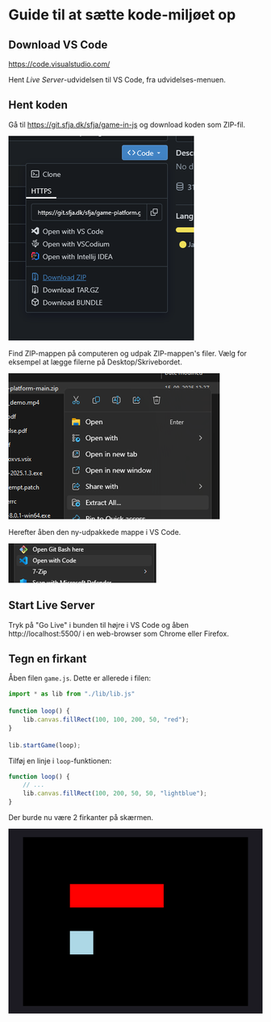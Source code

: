 
# Guide til at sætte kode-miljøet op

## Download VS Code

https://code.visualstudio.com/

Hent *Live Server*-udvidelsen til VS Code, fra udvidelses-menuen.

## Hent koden

Gå til https://git.sfja.dk/sfja/game-in-js og download koden som ZIP-fil.

![download the game-platform files](images/download_code_zip.png)

Find ZIP-mappen på computeren og udpak ZIP-mappen's filer. Vælg for eksempel at lægge filerne på Desktop/Skrivebordet.

![extract all](images/extract_all.png)

Herefter åben den ny-udpakkede mappe i VS Code.

![open with code](images/open_with_code.png)

## Start Live Server

Tryk på "Go Live" i bunden til højre i VS Code og åben http://localhost:5500/ i en web-browser som Chrome eller Firefox.

## Tegn en firkant

Åben filen `game.js`. Dette er allerede i filen:

```js
import * as lib from "./lib/lib.js"

function loop() {
    lib.canvas.fillRect(100, 100, 200, 50, "red");
}

lib.startGame(loop);
```

Tilføj en linje i `loop`-funktionen:
```js
function loop() {
    // ...
    lib.canvas.fillRect(100, 200, 50, 50, "lightblue");
}
```

Der burde nu være 2 firkanter på skærmen.

![two rectangles](images/two_rectangles.png)

